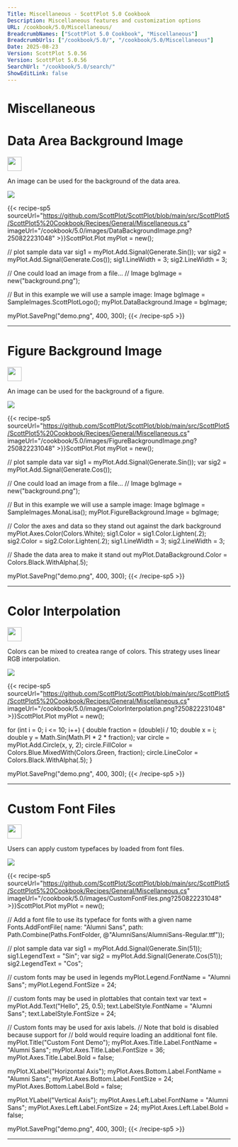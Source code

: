 ```yaml
---
Title: Miscellaneous - ScottPlot 5.0 Cookbook
Description: Miscellaneous features and customization options
URL: /cookbook/5.0/Miscellaneous/
BreadcrumbNames: ["ScottPlot 5.0 Cookbook", "Miscellaneous"]
BreadcrumbUrls: ["/cookbook/5.0/", "/cookbook/5.0/Miscellaneous"]
Date: 2025-08-23
Version: ScottPlot 5.0.56
Version: ScottPlot 5.0.56
SearchUrl: "/cookbook/5.0/search/"
ShowEditLink: false
---
```


<h1>Miscellaneous</h1>


<div class='d-flex align-items-center mt-5'>
<h1 class='me-2 text-dark my-0 border-0'>Data Area Background Image</h1>
<a href='/cookbook/5.0/Miscellaneous/DataBackgroundImage' target='_blank'>
<img src='/images/icons/new-window.svg' style='height: 2rem;' class='new-window-icon'>
</a>
</div>

An image can be used for the background of the data area.

[![](/cookbook/5.0/images/DataBackgroundImage.png?250822231048)](/cookbook/5.0/images/DataBackgroundImage.png?250822231048)

{{< recipe-sp5 sourceUrl="https://github.com/ScottPlot/ScottPlot/blob/main/src/ScottPlot5/ScottPlot5%20Cookbook/Recipes/General/Miscellaneous.cs" imageUrl="/cookbook/5.0/images/DataBackgroundImage.png?250822231048" >}}ScottPlot.Plot myPlot = new();

// plot sample data
var sig1 = myPlot.Add.Signal(Generate.Sin());
var sig2 = myPlot.Add.Signal(Generate.Cos());
sig1.LineWidth = 3;
sig2.LineWidth = 3;

// One could load an image from a file...
// Image bgImage = new("background.png");

// But in this example we will use a sample image:
Image bgImage = SampleImages.ScottPlotLogo();
myPlot.DataBackground.Image = bgImage;

myPlot.SavePng("demo.png", 400, 300);
{{< /recipe-sp5 >}}

<hr class='my-5 invisible'>



<div class='d-flex align-items-center mt-5'>
<h1 class='me-2 text-dark my-0 border-0'>Figure Background Image</h1>
<a href='/cookbook/5.0/Miscellaneous/FigureBackgroundImage' target='_blank'>
<img src='/images/icons/new-window.svg' style='height: 2rem;' class='new-window-icon'>
</a>
</div>

An image can be used for the background of a figure.

[![](/cookbook/5.0/images/FigureBackgroundImage.png?250822231048)](/cookbook/5.0/images/FigureBackgroundImage.png?250822231048)

{{< recipe-sp5 sourceUrl="https://github.com/ScottPlot/ScottPlot/blob/main/src/ScottPlot5/ScottPlot5%20Cookbook/Recipes/General/Miscellaneous.cs" imageUrl="/cookbook/5.0/images/FigureBackgroundImage.png?250822231048" >}}ScottPlot.Plot myPlot = new();

// plot sample data
var sig1 = myPlot.Add.Signal(Generate.Sin());
var sig2 = myPlot.Add.Signal(Generate.Cos());

// One could load an image from a file...
// Image bgImage = new("background.png");

// But in this example we will use a sample image:
Image bgImage = SampleImages.MonaLisa();
myPlot.FigureBackground.Image = bgImage;

// Color the axes and data so they stand out against the dark background
myPlot.Axes.Color(Colors.White);
sig1.Color = sig1.Color.Lighten(.2);
sig2.Color = sig2.Color.Lighten(.2);
sig1.LineWidth = 3;
sig2.LineWidth = 3;

// Shade the data area to make it stand out
myPlot.DataBackground.Color = Colors.Black.WithAlpha(.5);

myPlot.SavePng("demo.png", 400, 300);
{{< /recipe-sp5 >}}

<hr class='my-5 invisible'>



<div class='d-flex align-items-center mt-5'>
<h1 class='me-2 text-dark my-0 border-0'>Color Interpolation</h1>
<a href='/cookbook/5.0/Miscellaneous/ColorInterpolation' target='_blank'>
<img src='/images/icons/new-window.svg' style='height: 2rem;' class='new-window-icon'>
</a>
</div>

Colors can be mixed to createa range of colors. This strategy uses linear RGB interpolation.

[![](/cookbook/5.0/images/ColorInterpolation.png?250822231048)](/cookbook/5.0/images/ColorInterpolation.png?250822231048)

{{< recipe-sp5 sourceUrl="https://github.com/ScottPlot/ScottPlot/blob/main/src/ScottPlot5/ScottPlot5%20Cookbook/Recipes/General/Miscellaneous.cs" imageUrl="/cookbook/5.0/images/ColorInterpolation.png?250822231048" >}}ScottPlot.Plot myPlot = new();

for (int i = 0; i &lt;= 10; i++)
{
    double fraction = (double)i / 10;
    double x = i;
    double y = Math.Sin(Math.PI * 2 * fraction);
    var circle = myPlot.Add.Circle(x, y, 2);
    circle.FillColor = Colors.Blue.MixedWith(Colors.Green, fraction);
    circle.LineColor = Colors.Black.WithAlpha(.5);
}

myPlot.SavePng("demo.png", 400, 300);
{{< /recipe-sp5 >}}

<hr class='my-5 invisible'>



<div class='d-flex align-items-center mt-5'>
<h1 class='me-2 text-dark my-0 border-0'>Custom Font Files</h1>
<a href='/cookbook/5.0/Miscellaneous/CustomFontFiles' target='_blank'>
<img src='/images/icons/new-window.svg' style='height: 2rem;' class='new-window-icon'>
</a>
</div>

Users can apply custom typefaces by loaded from font files.

[![](/cookbook/5.0/images/CustomFontFiles.png?250822231048)](/cookbook/5.0/images/CustomFontFiles.png?250822231048)

{{< recipe-sp5 sourceUrl="https://github.com/ScottPlot/ScottPlot/blob/main/src/ScottPlot5/ScottPlot5%20Cookbook/Recipes/General/Miscellaneous.cs" imageUrl="/cookbook/5.0/images/CustomFontFiles.png?250822231048" >}}ScottPlot.Plot myPlot = new();

// Add a font file to use its typeface for fonts with a given name
Fonts.AddFontFile(
    name: "Alumni Sans",
    path: Path.Combine(Paths.FontFolder, @"AlumniSans/AlumniSans-Regular.ttf"));

// plot sample data
var sig1 = myPlot.Add.Signal(Generate.Sin(51));
sig1.LegendText = "Sin";
var sig2 = myPlot.Add.Signal(Generate.Cos(51));
sig2.LegendText = "Cos";

// custom fonts may be used in legends
myPlot.Legend.FontName = "Alumni Sans";
myPlot.Legend.FontSize = 24;

// custom fonts may be used in plottables that contain text
var text = myPlot.Add.Text("Hello", 25, 0.5);
text.LabelStyle.FontName = "Alumni Sans";
text.LabelStyle.FontSize = 24;

// Custom fonts may be used for axis labels.
// Note that bold is disabled because support for
// bold would require loading an additional font file.
myPlot.Title("Custom Font Demo");
myPlot.Axes.Title.Label.FontName = "Alumni Sans";
myPlot.Axes.Title.Label.FontSize = 36;
myPlot.Axes.Title.Label.Bold = false;

myPlot.XLabel("Horizontal Axis");
myPlot.Axes.Bottom.Label.FontName = "Alumni Sans";
myPlot.Axes.Bottom.Label.FontSize = 24;
myPlot.Axes.Bottom.Label.Bold = false;

myPlot.YLabel("Vertical Axis");
myPlot.Axes.Left.Label.FontName = "Alumni Sans";
myPlot.Axes.Left.Label.FontSize = 24;
myPlot.Axes.Left.Label.Bold = false;

myPlot.SavePng("demo.png", 400, 300);
{{< /recipe-sp5 >}}

<hr class='my-5 invisible'>



